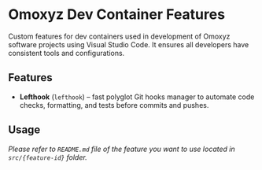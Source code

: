 # Omoxyz Dev Container Features

Custom features for dev containers used in development of Omoxyz software projects using Visual Studio Code. It ensures all developers have consistent tools and configurations.

## Features

- **Lefthook** (`lefthook`) – fast polyglot Git hooks manager to automate code checks, formatting, and tests before commits and pushes.

## Usage

*Please refer to `README.md` file of the feature you want to use located in `src/{feature-id}` folder.*